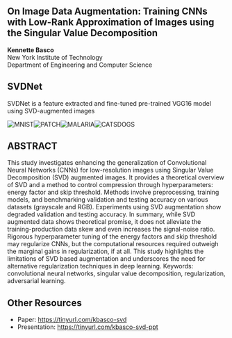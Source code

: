 
## On Image Data Augmentation: Training CNNs with Low-Rank Approximation of Images using the Singular Value Decomposition

**Kennette Basco**  
New York Institute of Technology  
Department of Engineering and Computer Science

## SVDNet
SVDNet is a feature extracted and fine-tuned pre-trained VGG16 model using SVD-augmented images


![MNIST](/resources/mnist.gif)![PATCH](/resources/patch_camelyon.gif)![MALARIA](/resources/malaria.gif)![CATSDOGS](/resources/cats_vs_dogs.gif)

## ABSTRACT
This study investigates enhancing the generalization of Convolutional Neural Networks (CNNs) for low-resolution images using Singular Value Decomposition (SVD) augmented images. It provides a theoretical overview of SVD and a method to control compression through hyperparameters: energy factor and skip threshold. Methods involve preprocessing, training models, and benchmarking validation and testing accuracy on various datasets (grayscale and RGB). Experiments using SVD augmentation show degraded validation and testing accuracy. In summary, while SVD augmented data shows theoretical promise, it does not alleviate the training-production data skew and even increases the signal-noise ratio. Rigorous hyperparameter tuning of the energy factors and skip threshold may regularize CNNs, but the computational resources required outweigh the marginal gains in regularization, if at all. This study highlights the limitations of SVD based augmentation and underscores the need for alternative regularization techniques in deep learning.
Keywords: convolutional neural networks, singular value decomposition, regularization, adversarial learning.


## Other Resources
- Paper: https://tinyurl.com/kbasco-svd
- Presentation: https://tinyurl.com/kbasco-svd-ppt
